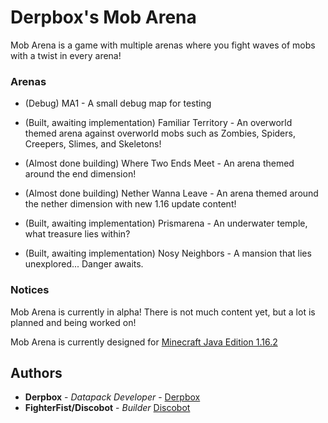 # Derpbox's Mob Arena

Mob Arena is a game with multiple arenas where you fight waves of mobs with a twist in every arena!

### Arenas

* (Debug) MA1 - A small debug map for testing

* (Built, awaiting implementation) Familiar Territory - An overworld themed arena against overworld mobs such as Zombies, Spiders, Creepers, Slimes, and Skeletons!

* (Almost done building) Where Two Ends Meet - An arena themed around the end dimension!

* (Almost done building) Nether Wanna Leave - An arena themed around the nether dimension with new 1.16 update content!

* (Built, awaiting implementation) Prismarena - An underwater temple, what treasure lies within?

* (Built, awaiting implementation) Nosy Neighbors - A mansion that lies unexplored... Danger awaits.

### Notices

Mob Arena is currently in alpha! There is not much content yet, but a lot is planned and being worked on!

Mob Arena is currently designed for [Minecraft Java Edition 1.16.2](https://www.minecraft.net/en-us/article/minecraft-java-edition-1-16-2)

## Authors

* **Derpbox** - *Datapack Developer* - [Derpbox](https://github.com/dbtderpbox)
* **FighterFist/Discobot** - *Builder* [Discobot](https://github.com/disco-b0t)
